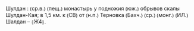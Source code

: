 ---
---

Шулдан
: ⦅ср.в.⦆ ⦅пещ.⦆ монастырь у подножия ⦅юж.⦆ обрывов скалы Шулдан-Кая; в 1,5 км. к ⦅СВ⦆ от ⦅н.п.⦆ Терновка ⦅Бахч.⦆ ⦅ср.⦆ ⦅монг.⦆ ⦅ИЛ.⦆ Шалдан – ⦃Ж4⦄.
